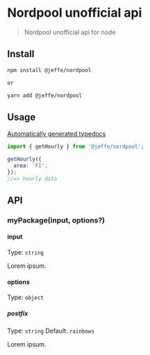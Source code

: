 # Nordpool unofficial api

> Nordpool unofficial api for node

## Install

```bash
npm install @jeffe/nordpool

or

yarn add @jeffe/nordpool
```

## Usage

[Automatically generated typedocs ](https://jeffeeeee.github.io/nordpool/)

```ts
import { getHourly } from '@jeffe/nordpool';

getHourly({
  area: 'FI',
});
//=> hourly data
```

## API

### myPackage(input, options?)

#### input

Type: `string`

Lorem ipsum.

#### options

Type: `object`

##### postfix

Type: `string`
Default: `rainbows`

Lorem ipsum.
